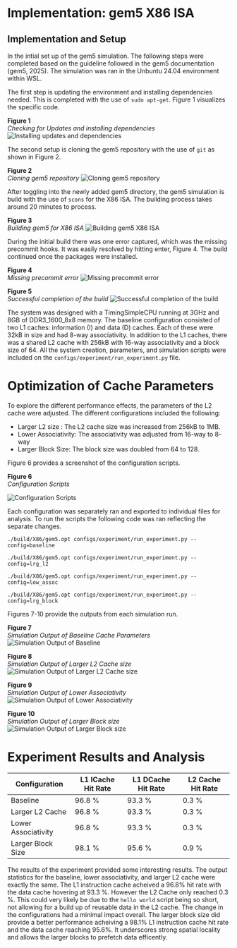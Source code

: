 # Implementation: gem5 X86 ISA 

## Implementation and Setup

In the intial set up of the gem5 simulation. The following steps were completed based on the guideline followed in the gem5 documentation (gem5, 2025). The simulation was ran in the Unbuntu 24.04 environment within WSL. 

The first step is updating the environment and installing dependencies needed. This is completed with the use of `sudo apt-get`. Figure 1 visualizes the specific code.

<strong>Figure 1</strong><br> 
<em> Checking for Updates and installing dependencies</em>
![Installing updates and dependencies](https://github.com/alexaryanfisher/MSC531_Assignment3/blob/main/images/step1.jpg "Step 1: Installing updates and dependencies")

The second setup is cloning the gem5 repository with the use of `git` as shown in Figure 2. 

<strong>Figure 2</strong><br> 
<em>Cloning gem5 repository</em>
![Cloning gem5 repository](https://github.com/alexaryanfisher/MSC531_Assignment3/blob/main/images/step2.jpg "Step 2: Cloning gem5 repository")

After toggling into the newly added gem5 directory, the gem5 simulation is build with the use of `scons` for the X86 ISA. The building process takes around 20 minutes to process.

<strong>Figure 3</strong><br> 
<em>Building gem5 for X86 ISA</em>
![Building gem5 X86 ISA ](https://github.com/alexaryanfisher/MSC531_Assignment3/blob/main/images/step3.jpg "Step 3: Building gem5 X86 ISA")

During the initial build there was one error captured, which was the missing precommit hooks. It was easily resolved by hitting enter, Figure 4. The build continued once the packages were installed.

<strong>Figure 4</strong><br> 
<em>Missing precommit error</em>
![Missing precommit error](https://github.com/alexaryanfisher/MSC531_Assignment3/blob/main/images/error1.jpg "Error 1: Missing precommit")

<strong>Figure 5</strong><br> 
<em>Successful completion of the build</em>
![Successful completion of the build](https://github.com/alexaryanfisher/MSC531_Assignment3/blob/main/images/step3comp.jpg "Step 3: Successful Completion")

The system was designed with a TimingSimpleCPU running at 3GHz and 8GB of DDR3_1600_8x8 memory. The baseline configuration consisted of two L1 caches: information (I) and data (D) caches. Each of these were 32kB in size and had 8-way associativity. In addition to the L1 caches, there was a shared L2 cache with 256kB with 16-way associativity and a block size of 64. All the system creation, parameters, and simulation scripts were included on the `configs/experiment/run_experiment.py` file.


# Optimization of Cache Parameters
To explore the different performance effects, the parameters of the L2 cache were adjusted. The different configurations included the following:
* Larger L2 size : The L2 cache size was increased from 256kB to 1MB.
* Lower Associativity: The associativity was adjusted from 16-way to 8-way
* Larger Block Size: The block size was doubled from 64 to 128.

Figure 6 provides a screenshot of the configuration scripts.

<strong>Figure 6</strong><br> 
<em>Configuration Scripts</em>

![Configuration Scripts](https://github.com/alexaryanfisher/MSC531_Assignment3/blob/main/images/configs.jpg "Configuration Scripts")

Each configuration was separately ran and exported to individual files for analysis. To run the scripts the following code was ran reflecting the separate changes.
```
./build/X86/gem5.opt configs/experiment/run_experiment.py --config=baseline

./build/X86/gem5.opt configs/experiment/run_experiment.py --config=lrg_l2

./build/X86/gem5.opt configs/experiment/run_experiment.py --config=low_assoc

./build/X86/gem5.opt configs/experiment/run_experiment.py --config=lrg_block
```
Figures 7-10 provide the outputs from each simulation run.

<strong>Figure 7</strong><br> 
<em>Simulation Output of Baseline Cache Parameters</em>
![Simulation Output of Baseline](https://github.com/alexaryanfisher/MSC531_Assignment3/blob/main/images/baseline.jpg "Simulation Output of Baseline")

<strong>Figure 8</strong><br> 
<em>Simulation Output of Larger L2 Cache size</em>
![Simulation Output of Larger L2 Cache size](https://github.com/alexaryanfisher/MSC531_Assignment3/blob/main/images/lrgl2size.jpg "Simulation Output of Larger L2 Cache size")

<strong>Figure 9</strong><br> 
<em>Simulation Output of Lower Associativity</em>
![Simulation Output  of Lower Associativity](https://github.com/alexaryanfisher/MSC531_Assignment3/blob/main/images/lowassoc.jpg "Simulation Output  of Lower Associativity")

<strong>Figure 10</strong><br> 
<em>Simulation Output of Larger Block size</em>
![Simulation Output of Larger Block size](https://github.com/alexaryanfisher/MSC531_Assignment3/blob/main/images/lrgblock.jpg "Simulation Output of Larger Block size")

# Experiment Results and Analysis
| Configuration | L1 ICache Hit Rate | L1 DCache Hit Rate | L2 Cache Hit Rate |
|---|---|---|---|
| Baseline | 96.8 % | 93.3 % | 0.3 % |
| Larger L2 Cache | 96.8 % | 93.3 % | 0.3 % |
| Lower Associativity | 96.8 %| 93.3 % | 0.3 % |
| Larger Block Size | 98.1 % | 95.6 % | 0.9 % |

The results of the experiment provided some interesting results. The output statistics for the baseline, lower associativity, and larger L2 cache were exactly the same. The L1 instruction cache acheived a 96.8%  hit rate with the data cache hovering at 93.3 %. However the L2 Cache only reached 0.3 %. This could very likely be due to the `hello world` script being so short, not allowing for a build up of reusable data in the L2 cache. The change in the configurations had a minimal impact overall. The larger block size did provide a better performance acheiving a 98.1% L1 instruction cache hit rate and the data cache reaching 95.6%. It underscores strong spatial locality and allows the larger blocks to prefetch data efficently.
